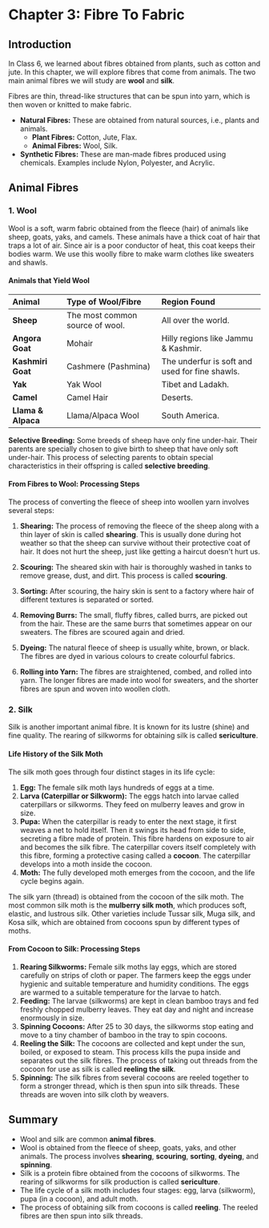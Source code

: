 # Chapter 3: Fibre To Fabric

## Introduction

In Class 6, we learned about fibres obtained from plants, such as cotton and jute. In this chapter, we will explore fibres that come from animals. The two main animal fibres we will study are **wool** and **silk**.

Fibres are thin, thread-like structures that can be spun into yarn, which is then woven or knitted to make fabric.

*   **Natural Fibres:** These are obtained from natural sources, i.e., plants and animals.
    *   **Plant Fibres:** Cotton, Jute, Flax.
    *   **Animal Fibres:** Wool, Silk.
*   **Synthetic Fibres:** These are man-made fibres produced using chemicals. Examples include Nylon, Polyester, and Acrylic.

## Animal Fibres

### 1. Wool

Wool is a soft, warm fabric obtained from the fleece (hair) of animals like sheep, goats, yaks, and camels. These animals have a thick coat of hair that traps a lot of air. Since air is a poor conductor of heat, this coat keeps their bodies warm. We use this woolly fibre to make warm clothes like sweaters and shawls.

#### Animals that Yield Wool

| Animal | Type of Wool/Fibre | Region Found |
| :--- | :--- | :--- |
| **Sheep** | The most common source of wool. | All over the world. |
| **Angora Goat** | Mohair | Hilly regions like Jammu & Kashmir. |
| **Kashmiri Goat** | Cashmere (Pashmina) | The underfur is soft and used for fine shawls. |
| **Yak** | Yak Wool | Tibet and Ladakh. |
| **Camel** | Camel Hair | Deserts. |
| **Llama & Alpaca** | Llama/Alpaca Wool | South America. |

**Selective Breeding:** Some breeds of sheep have only fine under-hair. Their parents are specially chosen to give birth to sheep that have only soft under-hair. This process of selecting parents to obtain special characteristics in their offspring is called **selective breeding**.

#### From Fibres to Wool: Processing Steps

The process of converting the fleece of sheep into woollen yarn involves several steps:

1.  **Shearing:** The process of removing the fleece of the sheep along with a thin layer of skin is called **shearing**. This is usually done during hot weather so that the sheep can survive without their protective coat of hair. It does not hurt the sheep, just like getting a haircut doesn't hurt us.

2.  **Scouring:** The sheared skin with hair is thoroughly washed in tanks to remove grease, dust, and dirt. This process is called **scouring**.

3.  **Sorting:** After scouring, the hairy skin is sent to a factory where hair of different textures is separated or sorted.

4.  **Removing Burrs:** The small, fluffy fibres, called burrs, are picked out from the hair. These are the same burrs that sometimes appear on our sweaters. The fibres are scoured again and dried.

5.  **Dyeing:** The natural fleece of sheep is usually white, brown, or black. The fibres are dyed in various colours to create colourful fabrics.

6.  **Rolling into Yarn:** The fibres are straightened, combed, and rolled into yarn. The longer fibres are made into wool for sweaters, and the shorter fibres are spun and woven into woollen cloth.



### 2. Silk

Silk is another important animal fibre. It is known for its lustre (shine) and fine quality. The rearing of silkworms for obtaining silk is called **sericulture**.

#### Life History of the Silk Moth

The silk moth goes through four distinct stages in its life cycle:

1.  **Egg:** The female silk moth lays hundreds of eggs at a time.
2.  **Larva (Caterpillar or Silkworm):** The eggs hatch into larvae called caterpillars or silkworms. They feed on mulberry leaves and grow in size.
3.  **Pupa:** When the caterpillar is ready to enter the next stage, it first weaves a net to hold itself. Then it swings its head from side to side, secreting a fibre made of protein. This fibre hardens on exposure to air and becomes the silk fibre. The caterpillar covers itself completely with this fibre, forming a protective casing called a **cocoon**. The caterpillar develops into a moth inside the cocoon.
4.  **Moth:** The fully developed moth emerges from the cocoon, and the life cycle begins again.

The silk yarn (thread) is obtained from the cocoon of the silk moth. The most common silk moth is the **mulberry silk moth**, which produces soft, elastic, and lustrous silk. Other varieties include Tussar silk, Muga silk, and Kosa silk, which are obtained from cocoons spun by different types of moths.

#### From Cocoon to Silk: Processing Steps

1.  **Rearing Silkworms:** Female silk moths lay eggs, which are stored carefully on strips of cloth or paper. The farmers keep the eggs under hygienic and suitable temperature and humidity conditions. The eggs are warmed to a suitable temperature for the larvae to hatch.
2.  **Feeding:** The larvae (silkworms) are kept in clean bamboo trays and fed freshly chopped mulberry leaves. They eat day and night and increase enormously in size.
3.  **Spinning Cocoons:** After 25 to 30 days, the silkworms stop eating and move to a tiny chamber of bamboo in the tray to spin cocoons.
4.  **Reeling the Silk:** The cocoons are collected and kept under the sun, boiled, or exposed to steam. This process kills the pupa inside and separates out the silk fibres. The process of taking out threads from the cocoon for use as silk is called **reeling the silk**.
5.  **Spinning:** The silk fibres from several cocoons are reeled together to form a stronger thread, which is then spun into silk threads. These threads are woven into silk cloth by weavers.

## Summary

*   Wool and silk are common **animal fibres**.
*   Wool is obtained from the fleece of sheep, goats, yaks, and other animals. The process involves **shearing**, **scouring**, **sorting**, **dyeing**, and **spinning**.
*   Silk is a protein fibre obtained from the cocoons of silkworms. The rearing of silkworms for silk production is called **sericulture**.
*   The life cycle of a silk moth includes four stages: egg, larva (silkworm), pupa (in a cocoon), and adult moth.
*   The process of obtaining silk from cocoons is called **reeling**. The reeled fibres are then spun into silk threads.